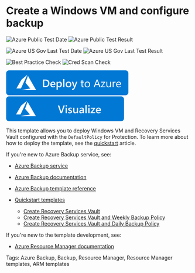# Create a Windows VM and configure backup

![Azure Public Test Date](https://azurequickstartsservice.blob.core.windows.net/badges/101-recovery-services-create-vm-and-configure-backup/PublicLastTestDate.svg)
![Azure Public Test Result](https://azurequickstartsservice.blob.core.windows.net/badges/101-recovery-services-create-vm-and-configure-backup/PublicDeployment.svg)

![Azure US Gov Last Test Date](https://azurequickstartsservice.blob.core.windows.net/badges/101-recovery-services-create-vm-and-configure-backup/FairfaxLastTestDate.svg)
![Azure US Gov Last Test Result](https://azurequickstartsservice.blob.core.windows.net/badges/101-recovery-services-create-vm-and-configure-backup/FairfaxDeployment.svg)

![Best Practice Check](https://azurequickstartsservice.blob.core.windows.net/badges/101-recovery-services-create-vm-and-configure-backup/BestPracticeResult.svg)
![Cred Scan Check](https://azurequickstartsservice.blob.core.windows.net/badges/101-recovery-services-create-vm-and-configure-backup/CredScanResult.svg)

[![Deploy To Azure](https://raw.githubusercontent.com/Azure/azure-quickstart-templates/master/1-CONTRIBUTION-GUIDE/images/deploytoazure.svg?sanitize=true)](https://portal.azure.com/#create/Microsoft.Template/uri/https%3A%2F%2Fraw.githubusercontent.com%2FAzure%2Fazure-quickstart-templates%2Fmaster%2F101-recovery-services-create-vm-and-configure-backup%2Fazuredeploy.json)
[![Visualize](https://raw.githubusercontent.com/Azure/azure-quickstart-templates/master/1-CONTRIBUTION-GUIDE/images/visualizebutton.svg?sanitize=true)](http://armviz.io/#/?load=https%3A%2F%2Fraw.githubusercontent.com%2FAzure%2Fazure-quickstart-templates%2Fmaster%2F101-recovery-services-create-vm-and-configure-backup%2Fazuredeploy.json)

This template allows you to deploy Windows VM and Recovery Services Vault configured with the `DefaultPolicy` for Protection. To learn more about how to deploy the template, see the [quickstart](https://docs.microsoft.com/azure/backup/quick-backup-vm-template) article.

If you're new to Azure Backup service, see:

- [Azure Backup service](https://azure.microsoft.com/services/backup/)
- [Azure Backup documentation](https://docs.microsoft.com/azure/backup/)
- [Azure Backup template reference](https://docs.microsoft.com/azure/templates/microsoft.recoveryservices/allversions)
- [Quickstart templates](https://azure.microsoft.com/resources/templates/?resourceType=Microsoft.Recoveryservices&pageNumber=1&sort=Popular)

  - [Create Recovery Services Vault](https://github.com/Azure/azure-quickstart-templates/tree/master/101-recovery-services-vault-create)
  - [Create Recovery Services Vault and Weekly Backup Policy](https://github.com/Azure/azure-quickstart-templates/tree/master/101-recovery-services-weekly-backup-policy-create)
  - [Create Recovery Services Vault and Daily Backup Policy](https://github.com/Azure/azure-quickstart-templates/tree/master/101-recovery-services-daily-backup-policy-create)

If you're new to the template development, see:

- [Azure Resource Manager documentation](https://docs.microsoft.com/azure/azure-resource-manager/)

Tags: Azure Backup, Backup, Resource Manager, Resource Manager templates, ARM templates
